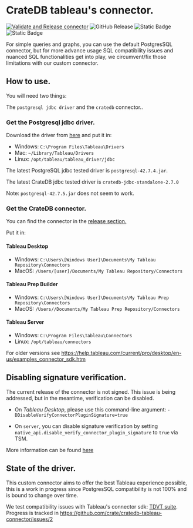 # CrateDB tableau's connector.
[![Validate and Release connector](https://github.com/crate/cratedb-tableau-connector/actions/workflows/tests_and_release.yml/badge.svg)](https://github.com/crate/cratedb-tableau-connector/actions/workflows/tests_and_release.yml)
![GitHub Release](https://img.shields.io/github/v/release/crate/cratedb-tableau-connector)
![Static Badge](https://img.shields.io/badge/tdvt_compatibility-81%25-brightgreen?style=flat&logo=cratedb)
![Static Badge](https://img.shields.io/badge/CrateDB-5.10.1-brightgreen?style=flat&logo=cratedb)

For simple queries and graphs, you can use the default PostgresSQL connector,
but for more advance usage SQL compatibility issues and nuanced SQL functionalities get into play,
we circumvent/fix those limitations with our custom connector.

## How to use.

You will need two things:

The `postgresql jdbc driver` and the `cratedb` connector..

### Get the Postgresql jdbc driver.

Download the driver from [here](https://jdbc.postgresql.org/download/) and put it in:

- Windows: `C:\Program Files\Tableau\Drivers`
- Mac: `~/Library/Tableau/Drivers`
- Linux: `/opt/tableau/tableau_driver/jdbc` 

The latest PostgreSQL jdbc tested driver is `postgresql-42.7.4.jar`.

The latest CrateDB jdbc tested driver is `cratedb-jdbc-standalone-2.7.0`

Note: `postgresql-42.7.5.jar` does not seem to work.

### Get the CrateDB connector.

You can find the connector in the [release section.](https://github.com/crate/cratedb-tableau-connector/releases)

Put it in: 

#### Tableau Desktop

- Windows: `C:\Users\[Windows User]\Documents\My Tableau Repository\Connectors`
- MacOS: `/Users/[user]/Documents/My Tableau Repository/Connectors`

#### Tableau Prep Builder

- Windows:  `C:\Users\[Windows User]\Documents\My Tableau Prep Repository\Connectors`
- MacOS: `/Users//Documents/My Tableau Prep Repository/Connectors`

#### Tableau Server
- Windows: `C:\Program Files\Tableau\Connectors`
- Linux: `/opt/tableau/connectors`

For older versions see https://help.tableau.com/current/pro/desktop/en-us/examples_connector_sdk.htm

## Disabling signature verification.

The current release of the connector is not signed. This issue is being addressed, but in the meantime, verification can be disabled.

* On _Tableau Desktop_, please use this command-line argument: `-DDisableVerifyConnectorPluginSignature=true`

* On `server`, you can disable signature verification by setting `native_api.disable_verify_connector_plugin_signature` to `true` via TSM.

More information can be found [here](https://tableau.github.io/connector-plugin-sdk/docs/run-taco)


## State of the driver.

This custom connector aims to offer the best Tableau experience possible, this is a work in progress since 
PostgresSQL compatibility is not 100% and is bound to change over time.

We test compatibility issues with Tableau's connector sdk: [TDVT suite](https://tableau.github.io/connector-plugin-sdk/docs/tdvt).
Progress is tracked in https://github.com/crate/cratedb-tableau-connector/issues/2